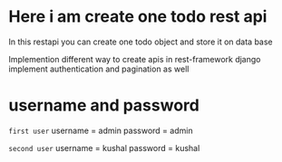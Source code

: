 # Here i am create one todo rest api
In this restapi you can create one todo object and store it on data base

Implemention different way to create apis in rest-framework django
implement authentication and pagination as well

# username and password
```first user```
username = admin
password = admin

```second user```
username = kushal
password = kushal 

